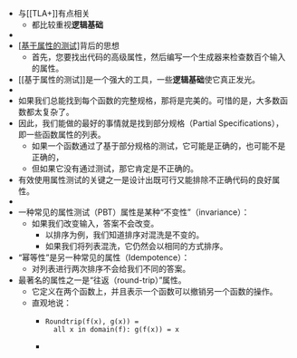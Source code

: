 - 与[[TLA+]]有点相关
	- 都比较重视**逻辑基础**
-
- [[基于属性的测试]](PBT)背后的思想
	- 首先，您要找出代码的高级属性，然后编写一个生成器来检查数百个输入的属性。
- [[基于属性的测试]]是一个强大的工具，一些**逻辑基础**使它真正发光。
-
- 如果我们总能找到每个函数的完整规格，那将是完美的。可惜的是，大多数函数都太复杂了。
- 因此，我们能做的最好的事情就是找到部分规格（Partial Specifications），即一些函数属性的列表。
	- 如果一个函数通过了基于部分规格的测试，它可能是正确的，也可能不是正确的，
	- 但如果它没有通过测试，那它肯定是不正确的。
- 有效使用属性测试的关键之一是设计出既可行又能排除不正确代码的良好属性。
-
- 一种常见的属性测试（PBT）属性是某种“不变性”（invariance）：
	- 如果我们改变输入，答案不会改变。
		- 以排序为例，我们知道排序对混洗是不变的。
		- 如果我们将列表混洗，它仍然会以相同的方式排序。
- “幂等性”是另一种常见的属性（Idempotence）：
	- 对列表进行两次排序不会给我们不同的答案。
- 最著名的属性之一是“往返（round-trip）”属性。
	- 它定义在两个函数上，并且表示一个函数可以撤销另一个函数的操作。
	- 直观地说：
		- ```
		  Roundtrip(f(x), g(x)) =
		    all x in domain(f): g(f(x)) = x
		  ```
		-